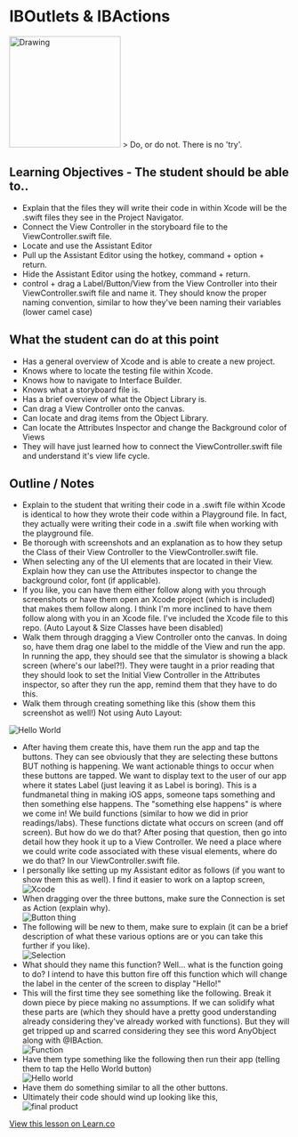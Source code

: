 # IBOutlets & IBActions

<img src="http://cdn2.hubspot.net/hubfs/326641/yoda.jpg" alt="Drawing" style="width: 200px;"/>  
> Do, or do not. There is no 'try'.

## Learning Objectives - The student should be able to..

* Explain that the files they will write their code in within Xcode will be the .swift files they see in the Project Navigator.
* Connect the View Controller in the storyboard file to the ViewController.swift file.
* Locate and use the Assistant Editor
* Pull up the Assistant Editor using the hotkey, command + option + return.
* Hide the Assistant Editor using the hotkey, command + return.
* control + drag a Label/Button/View from the View Controller into their ViewController.swift file and name it. They should know the proper naming convention, similar to how they've been naming their variables (lower camel case)

## What the student can do at this point 

* Has a general overview of Xcode and is able to create a new project.
* Knows where to locate the testing file within Xcode.
* Knows how to navigate to Interface Builder.
* Knows what a storyboard file is.
* Has a brief overview of what the Object Library is.
* Can drag a View Controller onto the canvas.
* Can locate and drag items from the Object Library.
* Can locate the Attributes Inspector and change the Background color of Views
* They will have just learned how to connect the ViewController.swift file and understand it's view life cycle.


## Outline / Notes

*  Explain to the student that writing their code in a .swift file within Xcode is identical to how they wrote their code within a Playground file. In fact, they actually were writing their code in a .swift file when working with the playground file.
* Be thorough with screenshots and an explanation as to how they setup the Class of their View Controller to the ViewController.swift file.
* When selecting any of the UI elements that are located in their View. Explain how they can use the Attributes inspector to change the background color, font (if applicable).
* If you like, you can have them either follow along with you through screenshots or have them open an Xcode project (which is included) that makes them follow along. I think I'm more inclined to have them follow along with you in an Xcode file. I've included the Xcode file to this repo. (Auto Layout & Size Classes have been disabled)
* Walk them through dragging a View Controller onto the canvas. In doing so, have them drag one label to the middle of the View and run the app. In running the app, they should see that the simulator is showing a black screen (where's our label?!). They were taught in a prior reading that they should look to set the Initial View Controller in the Attributes inspector, so after they run the app, remind them that they have to do this.
* Walk them through creating something like this (show them this screenshot as well!) Not using Auto Layout:  

![Hello World](http://i.imgur.com/7dIlWD3.png)
* After having them create this, have them run the app and tap the buttons. They can see obviously that they are selecting these buttons BUT nothing is happening. We want actionable things to occur when these buttons are tapped. We want to display text to the user of our app where it states Label (just leaving it as Label is boring). This is a fundmanetal thing in making iOS apps, someone taps something and then something else happens. The "something else happens" is where we come in! We build functions (similar to how we did in prior readings/labs). These functions dictate what occurs on screen (and off screen). But how do we do that? After posing that question, then go into detail how they hook it up to a View Controller. We need a place where we could write code associated with these visual elements, where do we do that? In our ViewController.swift file.
* I personally like setting up my Assistant editor as follows (if you want to show them this as well). I find it easier to work on a laptop screen, 
![Xcode](http://i.imgur.com/x8xa7vn.png)
* When dragging over the three buttons, make sure the Connection is set as Action (explain why).   
![Button thing](http://i.imgur.com/qVAAvJF.png)  
* The following will be new to them, make sure to explain (it can be a brief description of what these various options are or you can take this further if you like).  
![Selection](http://i.imgur.com/ZfATNmr.png)  
* What should they name this function? Well... what is the function going to do? I intend to have this button fire off this function which will change the label in the center of the screen to display "Hello!"
* This will the first time they see something like the following. Break it down piece by piece making no assumptions. If we can solidify what these parts are (which they should have a pretty good understanding already considering they've already worked with functions). But they will get tripped up and scarred considering they see this word AnyObject along with @IBAction.  
![Function](http://i.imgur.com/ippIx2H.png)  
* Have them type something like the following then run their app (telling them to tap the Hello World button)  
![Hello world](http://i.imgur.com/mhPkix1.png)  
* Have them do something similar to all the other buttons. 
* Ultimately their code should wind up looking like this,  
![final product](http://i.imgur.com/K58ZYq0.png)  



<a href='https://learn.co/lessons/OutletTargetAction' data-visibility='hidden'>View this lesson on Learn.co</a>
